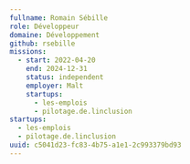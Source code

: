 ```yaml
---
fullname: Romain Sébille
role: Développeur
domaine: Développement
github: rsebille
missions:
  - start: 2022-04-20
    end: 2024-12-31
    status: independent
    employer: Malt
    startups:
      - les-emplois
      - pilotage.de.linclusion
startups:
  - les-emplois
  - pilotage.de.linclusion
uuid: c5041d23-fc83-4b75-a1e1-2c993379bd93
---
```

